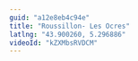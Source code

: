 ```yaml
---
guid: "a12e8eb4c94e"
title: "Roussillon- Les Ocres"
latlng: "43.900260, 5.296886"
videoId: "kZXMbsRVDCM" 
---
```

